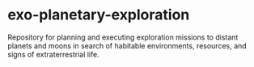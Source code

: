 # exo-planetary-exploration
Repository for planning and executing exploration missions to distant planets and moons in search of habitable environments, resources, and signs of extraterrestrial life.
